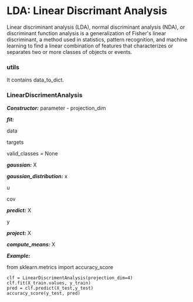 # LDA: Linear Discrimant Analysis

Linear discriminant analysis (LDA), normal discriminant analysis (NDA), or discriminant function analysis is a generalization of Fisher's linear discriminant, a method used in statistics, pattern recognition, and machine learning to find a linear combination of features that characterizes or separates two or more classes of objects or events.

### utils

It contains data_to_dict.

### LinearDiscrimentAnalysis

***Constructor:*** parameter - projection_dim

***fit:*** 

data

targets

valid_classes = None

***gaussian:*** 
X


***gaussian_distribution:***
x

u

cov

***predict:***
X

y

***project:***
X

***compute_means:***
X


***Example:***


from sklearn.metrics import accuracy_score

```
clf = LinearDiscrimentAnalysis(projection_dim=4)
clf.fit(X_train.values, y_train)
pred = clf.predict(X_test,y_test)
accuracy_score(y_test, pred)
```
